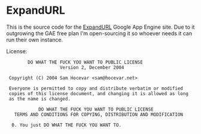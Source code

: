 ExpandURL
=========

This is the source code for the [ExpandURL](http://expandurl.appspot.com) Google App Engine site. Due to it outgrowing the GAE free plan I'm open-sourcing it so whoever needs it can run their own instance.

License:

            DO WHAT THE FUCK YOU WANT TO PUBLIC LICENSE 
                        Version 2, December 2004 
    
     Copyright (C) 2004 Sam Hocevar <sam@hocevar.net> 

     Everyone is permitted to copy and distribute verbatim or modified 
     copies of this license document, and changing it is allowed as long 
     as the name is changed. 
    
                DO WHAT THE FUCK YOU WANT TO PUBLIC LICENSE 
       TERMS AND CONDITIONS FOR COPYING, DISTRIBUTION AND MODIFICATION 
    
      0. You just DO WHAT THE FUCK YOU WANT TO.
